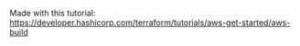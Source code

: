 Made with this tutorial: https://developer.hashicorp.com/terraform/tutorials/aws-get-started/aws-build
